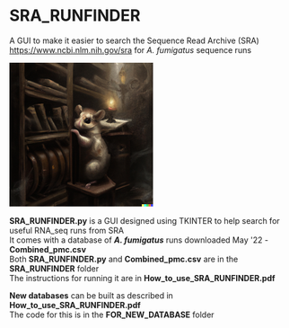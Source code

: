 # SRA_RUNFINDER

A GUI to make it easier to search the Sequence Read Archive (SRA) https://www.ncbi.nlm.nih.gov/sra for *A. fumigatus* sequence runs

![SRA_RUNFINDER](./images/DataSearch.png)



**SRA_RUNFINDER.py** is a GUI designed using TKINTER to help search for useful RNA_seq runs from SRA<br>
It comes with a database of ***A. fumigatus*** runs downloaded May '22 - **Combined_pmc.csv** <br>
Both **SRA_RUNFINDER.py** and **Combined_pmc.csv** are in the **SRA_RUNFINDER** folder<br>
The instructions for running it are in **How_to_use_SRA_RUNFINDER.pdf**
 
**New databases** can be built as described in **How_to_use_SRA_RUNFINDER.pdf**<br>
The code  for this is in the **FOR_NEW_DATABASE** folder

